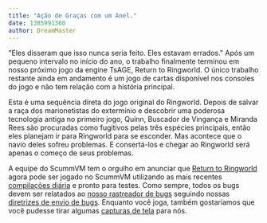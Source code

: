 ```yaml
---
title: "Ação de Graças com um Anel."
date: 1385991360
author: DreamMaster
---
```


"Eles disseram que isso nunca seria feito. Eles estavam errados." Após um pequeno intervalo no início do ano, o trabalho finalmente terminou em nosso próximo jogo da engine TsAGE, Return to Ringworld. O único trabalho restante ainda em andamento é um jogo de cartas disponível nos consoles do jogo e não tem relação com a história principal.

Esta é uma sequência direta do jogo original do Ringworld. Depois de salvar a raça dos marionetistas do extermínio e descobrir uma poderosa tecnologia antiga no primeiro jogo, Quinn, Buscador de Vingança e Miranda Rees são procuradas como fugitivos pelas três espécies principais, então eles planejam ir para Ringworld para se esconder. Mas acontece que o navio deles sofreu problemas. E consertá-los e chegar ao Ringworld será apenas o começo de seus problemas.

A equipe do ScummVM tem o orgulho em anunciar que [Return to Ringworld](http://www.mobygames.com/game/dos/return-to-ringworld) agora pode ser jogado no ScummVM utilizando as mais recentes [compilações diária](/downloads/#daily) e pronto para testes. Como sempre, todos os bugs devem ser relatados ao [nosso rastreador de bugs](http://bugs.scummvm.org/) seguindo nossas [diretrizes de envio de bugs](/faq/#question.report-bugs). Enquanto você joga, também gostaríamos que você pudesse tirar algumas [capturas de tela](http://wiki.scummvm.org/index.php/Screenshots) para nós.
